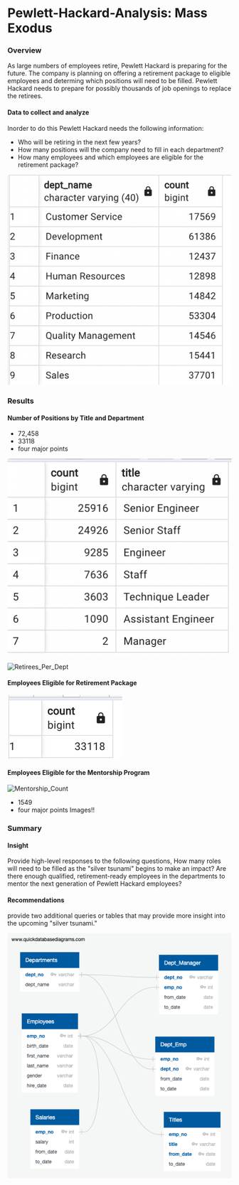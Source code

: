 # Pewlett-Hackard-Analysis: Mass Exodus


### Overview

As large numbers of employees retire, Pewlett Hackard is preparing for the future. The company is planning on offering a retirement package to eligible employees and determing which positions will need to be filled. Pewlett Hackard needs to prepare for possibly thousands of job openings to replace the retirees. 

#### Data to collect and analyze

Inorder to do this Pewlett Hackard needs the following information:
* Who will be retiring in the next few years?
* How many positions will the company need to fill in each department?
* How many employees and which employees are eligible for the retirement package? 


![Num_Employees_Per_Dept](Images/total_emp_per_dept.png)




### Results

#### Number of Positions by Title and Department

* 72,458
*  33118
* four major points

 ![Retirees_Per_Job Title](Images/count_retire_title.png)

![Retirees_Per_Dept](Images/count_retire_retirees_dept.png)
 
 #### Employees Eligible for Retirement Package
 
  ![Eligible For Benenfits](Images/total_eligible_benefits.png)
 
#### Employees Eligible for the Mentorship Program

![Mentorship_Count](Images/count_dept_mentorshipgo.png)
* 1549
* four major points
Images!! 

### Summary

#### Insight

Provide high-level responses to the following questions, 
How many roles will need to be filled as the "silver tsunami" begins to make an impact?
Are there enough qualified, retirement-ready employees in the departments to mentor the next generation of Pewlett Hackard employees?

#### Recommendations

provide two additional queries or tables that may provide more insight into the upcoming "silver tsunami."



![Database_Schema](EmployeeDB.png)


